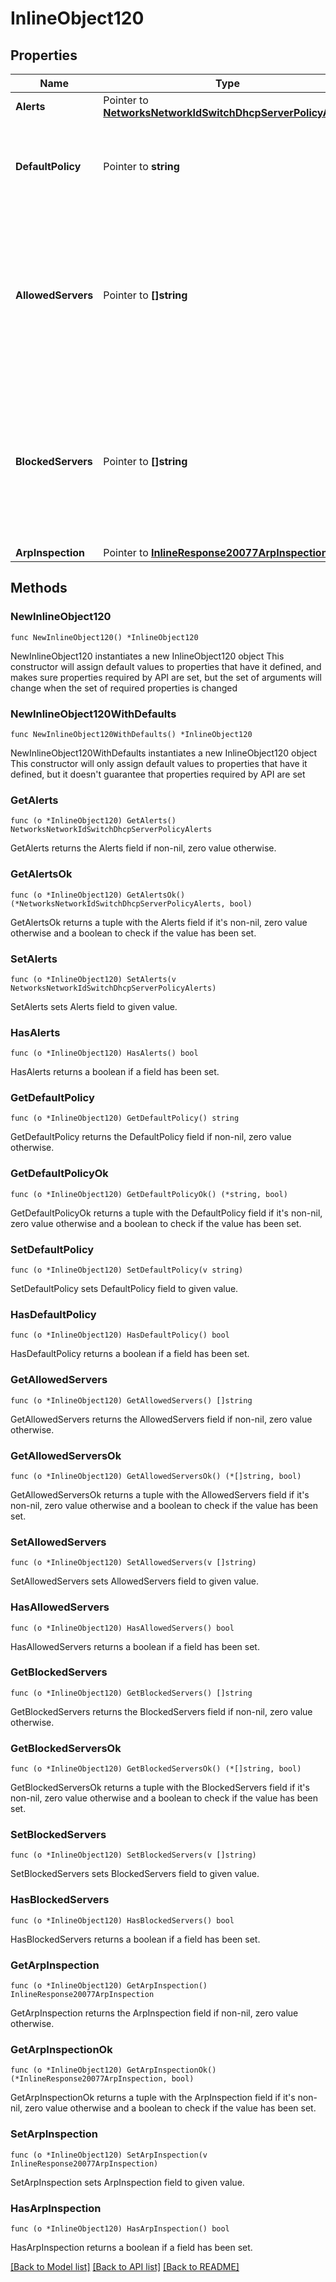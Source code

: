 # InlineObject120

## Properties

Name | Type | Description | Notes
------------ | ------------- | ------------- | -------------
**Alerts** | Pointer to [**NetworksNetworkIdSwitchDhcpServerPolicyAlerts**](NetworksNetworkIdSwitchDhcpServerPolicyAlerts.md) |  | [optional] 
**DefaultPolicy** | Pointer to **string** | &#39;allow&#39; or &#39;block&#39; new DHCP servers. Default value is &#39;allow&#39;. | [optional] 
**AllowedServers** | Pointer to **[]string** | List the MAC addresses of DHCP servers to permit on the network when defaultPolicy is set to block. An empty array will clear the entries. | [optional] 
**BlockedServers** | Pointer to **[]string** | List the MAC addresses of DHCP servers to block on the network when defaultPolicy is set to allow. An empty array will clear the entries. | [optional] 
**ArpInspection** | Pointer to [**InlineResponse20077ArpInspection**](InlineResponse20077ArpInspection.md) |  | [optional] 

## Methods

### NewInlineObject120

`func NewInlineObject120() *InlineObject120`

NewInlineObject120 instantiates a new InlineObject120 object
This constructor will assign default values to properties that have it defined,
and makes sure properties required by API are set, but the set of arguments
will change when the set of required properties is changed

### NewInlineObject120WithDefaults

`func NewInlineObject120WithDefaults() *InlineObject120`

NewInlineObject120WithDefaults instantiates a new InlineObject120 object
This constructor will only assign default values to properties that have it defined,
but it doesn't guarantee that properties required by API are set

### GetAlerts

`func (o *InlineObject120) GetAlerts() NetworksNetworkIdSwitchDhcpServerPolicyAlerts`

GetAlerts returns the Alerts field if non-nil, zero value otherwise.

### GetAlertsOk

`func (o *InlineObject120) GetAlertsOk() (*NetworksNetworkIdSwitchDhcpServerPolicyAlerts, bool)`

GetAlertsOk returns a tuple with the Alerts field if it's non-nil, zero value otherwise
and a boolean to check if the value has been set.

### SetAlerts

`func (o *InlineObject120) SetAlerts(v NetworksNetworkIdSwitchDhcpServerPolicyAlerts)`

SetAlerts sets Alerts field to given value.

### HasAlerts

`func (o *InlineObject120) HasAlerts() bool`

HasAlerts returns a boolean if a field has been set.

### GetDefaultPolicy

`func (o *InlineObject120) GetDefaultPolicy() string`

GetDefaultPolicy returns the DefaultPolicy field if non-nil, zero value otherwise.

### GetDefaultPolicyOk

`func (o *InlineObject120) GetDefaultPolicyOk() (*string, bool)`

GetDefaultPolicyOk returns a tuple with the DefaultPolicy field if it's non-nil, zero value otherwise
and a boolean to check if the value has been set.

### SetDefaultPolicy

`func (o *InlineObject120) SetDefaultPolicy(v string)`

SetDefaultPolicy sets DefaultPolicy field to given value.

### HasDefaultPolicy

`func (o *InlineObject120) HasDefaultPolicy() bool`

HasDefaultPolicy returns a boolean if a field has been set.

### GetAllowedServers

`func (o *InlineObject120) GetAllowedServers() []string`

GetAllowedServers returns the AllowedServers field if non-nil, zero value otherwise.

### GetAllowedServersOk

`func (o *InlineObject120) GetAllowedServersOk() (*[]string, bool)`

GetAllowedServersOk returns a tuple with the AllowedServers field if it's non-nil, zero value otherwise
and a boolean to check if the value has been set.

### SetAllowedServers

`func (o *InlineObject120) SetAllowedServers(v []string)`

SetAllowedServers sets AllowedServers field to given value.

### HasAllowedServers

`func (o *InlineObject120) HasAllowedServers() bool`

HasAllowedServers returns a boolean if a field has been set.

### GetBlockedServers

`func (o *InlineObject120) GetBlockedServers() []string`

GetBlockedServers returns the BlockedServers field if non-nil, zero value otherwise.

### GetBlockedServersOk

`func (o *InlineObject120) GetBlockedServersOk() (*[]string, bool)`

GetBlockedServersOk returns a tuple with the BlockedServers field if it's non-nil, zero value otherwise
and a boolean to check if the value has been set.

### SetBlockedServers

`func (o *InlineObject120) SetBlockedServers(v []string)`

SetBlockedServers sets BlockedServers field to given value.

### HasBlockedServers

`func (o *InlineObject120) HasBlockedServers() bool`

HasBlockedServers returns a boolean if a field has been set.

### GetArpInspection

`func (o *InlineObject120) GetArpInspection() InlineResponse20077ArpInspection`

GetArpInspection returns the ArpInspection field if non-nil, zero value otherwise.

### GetArpInspectionOk

`func (o *InlineObject120) GetArpInspectionOk() (*InlineResponse20077ArpInspection, bool)`

GetArpInspectionOk returns a tuple with the ArpInspection field if it's non-nil, zero value otherwise
and a boolean to check if the value has been set.

### SetArpInspection

`func (o *InlineObject120) SetArpInspection(v InlineResponse20077ArpInspection)`

SetArpInspection sets ArpInspection field to given value.

### HasArpInspection

`func (o *InlineObject120) HasArpInspection() bool`

HasArpInspection returns a boolean if a field has been set.


[[Back to Model list]](../README.md#documentation-for-models) [[Back to API list]](../README.md#documentation-for-api-endpoints) [[Back to README]](../README.md)


